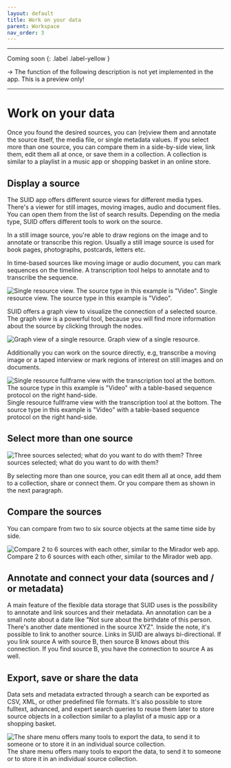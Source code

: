 ```yaml
---
layout: default
title: Work on your data
parent: Workspace
nav_order: 3
---
```


---

Coming soon
{: .label .label-yellow }

&rarr; The function of the following description is not yet implemented in the app. This is a preview only!

---

# Work on your data

Once you found the desired sources, you can (re)view them and annotate the source itself, the media file, or single metadata values. If you select more than one source, you can compare them in a side-by-side view, link them, edit them all at once, or save them in a collection. A collection is similar to a playlist in a music app or shopping basket in an online store.

## Display a source

The SUID app offers different source views for different media types. There's a viewer for still images, moving images, audio and document files. You can open them from the list of search results. Depending on the media type, SUID offers different tools to work on the source.

In a still image source, you're able to draw regions on the image and to annotate or transcribe this region. Usually a still image source is used for book pages, photographs, postcards, letters etc.

In time-based sources like moving image or audio document, you can mark sequences on the timeline. A transcription tool helps to annotate and to transcribe the sequence.

![Single resource view. The source type in this example is "Video".](/assets/images/source-selected-one.png)
Single resource view. The source type in this example is "Video".

SUID offers a graph view to visualize the connection of a selected source. The graph view is a powerful tool, because you will find more information about the source by clicking through the nodes.

![Graph view of a single resource.](/assets/images/source-graph-view.png)
Graph view of a single resource.

Additionally you can work on the source directly, e.g, transcribe a moving image or a taped interview or mark regions of interest on still images and on documents.

![Single resource fullframe view with the transcription tool at the bottom. The source type in this example is "Video" with a table-based sequence protocol on the right hand-side.](/assets/images/source-selected-fullframe.png)
Single resource fullframe view with the transcription tool at the bottom. The source type in this example is "Video" with a table-based sequence protocol on the right hand-side.

## Select more than one source

![Three sources selected; what do you want to do with them?](/assets/images/source-selected-three.png)
Three sources selected; what do you want to do with them?

By selecting more than one source, you can edit them all at once, add them to a collection, share or connect them. Or you compare them as shown in the next paragraph.

## Compare the sources

You can compare from two to six source objects at the same time side by side.

![Compare 2 to 6 sources with each other, similar to the Mirador web app.](/assets/images/source-compare-viewer.png.png)
Compare 2 to 6 sources with each other, similar to the Mirador web app.

## Annotate and connect your data (sources and / or metadata)

A main feature of the flexible data storage that SUID uses is the possibility to annotate and link sources and their metadata. An annotation can be a small note about a date like "Not sure about the birthdate of this person. There's another date mentioned in the source XYZ". Inside the note, it's possible to link to another source.
Links in SUID are always bi-directional. If you link source A with source B, then source B knows about this connection. If you find source B, you have the connection to source A as well.

## Export, save or share the data

Data sets and metadata extracted through a search can be exported as CSV, XML, or other predefined file formats.
It's also possible to store fulltext, advanced, and expert search queries to reuse them later to store source objects in a collection similar to a playlist of a music app or a shopping basket.

![The share menu offers many tools to export the data, to send it to someone or to store it in an individual source collection.](/assets/images/share-export-menu.png)
The share menu offers many tools to export the data, to send it to someone or to store it in an individual source collection.
